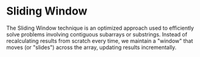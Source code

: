 # Sliding Window

The Sliding Window technique is an optimized approach used to efficiently solve problems involving contiguous subarrays or substrings. Instead of recalculating results from scratch every time, we maintain a "window" that moves (or "slides") across the array, updating results incrementally.